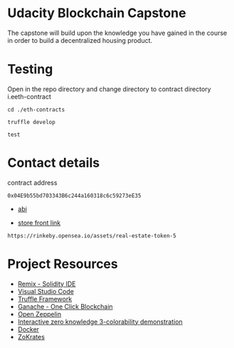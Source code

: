 # Udacity Blockchain Capstone

The capstone will build upon the knowledge you have gained in the course in order to build a decentralized housing product. 

# Testing
Open in the repo directory and change directory to contract directory i.eeth-contract

```
cd ./eth-contracts

truffle develop
```
```
test
```
# Contact details

contract address 
```
0x04E9b55bd703343B6c244a160318c6c59273eE35
```

* [abi](https://raw.githubusercontent.com/SID-FROSTY/Blockchain-Capstone/master/abi.json)

* [store front link](https://rinkeby.opensea.io/assets/real-estate-token-5)
```
https://rinkeby.opensea.io/assets/real-estate-token-5
```
# Project Resources

* [Remix - Solidity IDE](https://remix.ethereum.org/)
* [Visual Studio Code](https://code.visualstudio.com/)
* [Truffle Framework](https://truffleframework.com/)
* [Ganache - One Click Blockchain](https://truffleframework.com/ganache)
* [Open Zeppelin ](https://openzeppelin.org/)
* [Interactive zero knowledge 3-colorability demonstration](http://web.mit.edu/~ezyang/Public/graph/svg.html)
* [Docker](https://docs.docker.com/install/)
* [ZoKrates](https://github.com/Zokrates/ZoKrates)
